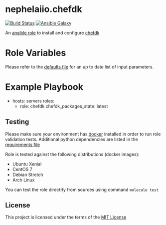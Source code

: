 # nephelaiio.chefdk

[![Build Status](https://travis-ci.org/nephelaiio/ansible-role-chefdk.svg?branch=master)](https://travis-ci.org/nephelaiio/ansible-role-chefdk)
[![Ansible Galaxy](http://img.shields.io/badge/ansible--galaxy-systemd--service-blue.svg)](https://galaxy.ansible.com/nephelaiio/chefdk/)

An [ansible role](https://galaxy.ansible.com/nephelaiio/chefdk) to install and configure [chefdk](https://downloads.chef.io/chefdk)

# Role Variables

Please refer to the [defaults file](/defaults/main.yml) for an up to date list of input parameters.

# Example Playbook

- hosts: servers
  roles:
     - role: chefdk
       chefdk_packages_state: latest


Testing
-------

Please make sure your environment has [docker](https://www.docker.com) installed in order to run role validation tests. Additional python dependencies are listed in the [requirements file](/requirements.txt)

Role is tested against the following distributions (docker images):
  * Ubuntu Xenial
  * CentOS 7
  * Debian Stretch
  * Arch Linux

You can test the role directrly from sources using command ` molecule test `

License
-------

This project is licensed under the terms of the [MIT License](/LICENSE)
